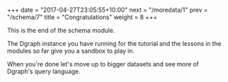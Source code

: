 +++
date = "2017-04-27T23:05:55+10:00"
next = "/moredata/1"
prev = "/schema/7"
title = "Congratulations"
weight = 8
+++

This is the end of the schema module.

The Dgraph instance you have running for the tutorial and the lessons
in the modules so far give you a sandbox to play in.  

When you're done let's move up to bigger datasets and see more of
Dgraph's query language.
